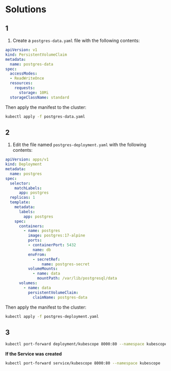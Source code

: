# Solutions

## 1

1. Create a `postgres-data.yaml` file with the following contents:

```yaml
apiVersion: v1
kind: PersistentVolumeClaim
metadata:
  name: postgres-data
spec:
  accessModes:
  - ReadWriteOnce
  resources:
    requests:
      storage: 10Mi
  storageClassName: standard
```

Then apply the manifest to the cluster:

```bash
kubectl apply -f postgres-data.yaml
```

## 2

1. Edit the file named `postgres-deployment.yaml` with the following contents:

```yaml
apiVersion: apps/v1
kind: Deployment
metadata:
  name: postgres
spec:
  selector:
    matchLabels:
      app: postgres
  replicas: 1
  template:
    metadata:
      labels:
        app: postgres
    spec:
      containers:
        - name: postgres
          image: postgres:17-alpine
          ports:
          - containerPort: 5432
            name: db
          envFrom:
            - secretRef:
                name: postgres-secret
          volumeMounts:
            - name: data
              mountPath: /var/lib/postgresql/data
      volumes:
        - name: data
          persistentVolumeClaim:
            claimName: postgres-data
```

Then apply the manifest to the cluster:

```bash
kubectl apply -f postgres-deployment.yaml
```

## 3

```bash
kubectl port-forward deployment/kubescope 8000:80 --namespace kubescope
```

**If the Service was created**
```bash
kubectl port-forward service/kubescope 8000:80 --namespace kubescope
```
